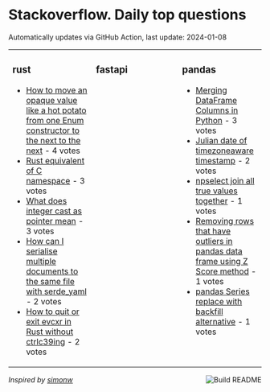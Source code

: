 # Stackoverflow. Daily top questions 

Automatically updates via GitHub Action, last update: <!-- date starts -->2024-01-08<!-- date ends -->


<table><tr><td valign="top" width="33%">

### rust
<!-- rust starts -->
* [How to move an opaque value like a hot potato from one Enum constructor to the next to the next](https://stackoverflow.com/questions/77780902/how-to-move-an-opaque-value-like-a-hot-potato-from-one-enum-constructor-to-the-n) - 4 votes
* [Rust equivalent of C namespace](https://stackoverflow.com/questions/77776060/rust-equivalent-of-c-namespace) - 3 votes
* [What does integer cast as pointer mean](https://stackoverflow.com/questions/77774197/what-does-integer-cast-as-pointer-mean) - 3 votes
* [How can I serialise multiple documents to the same file with serde_yaml](https://stackoverflow.com/questions/77780603/how-can-i-serialise-multiple-documents-to-the-same-file-with-serde-yaml) - 2 votes
* [How to quit or exit evcxr in Rust without ctrlc39ing](https://stackoverflow.com/questions/77772219/how-to-quit-or-exit-evcxr-in-rust-without-ctrl-cing) - 2 votes
<!-- rust ends -->
</td><td valign="top" width="34%">


### fastapi
<!-- fastapi starts -->

<!-- fastapi ends -->
</td><td valign="top" width="34%">


### pandas
<!-- pandas starts -->
* [Merging DataFrame Columns in Python](https://stackoverflow.com/questions/77771673/merging-dataframe-columns-in-python) - 3 votes
* [Julian date of timezoneaware timestamp](https://stackoverflow.com/questions/77772928/julian-date-of-timezone-aware-timestamp) - 2 votes
* [npselect join all true values together](https://stackoverflow.com/questions/77779721/np-select-join-all-true-values-together) - 1 votes
* [Removing rows that have outliers in pandas data frame using Z  Score method](https://stackoverflow.com/questions/77782091/removing-rows-that-have-outliers-in-pandas-data-frame-using-z-score-method) - 1 votes
* [pandas Series replace with backfill alternative](https://stackoverflow.com/questions/77780228/pandas-series-replace-with-backfill-alternative) - 1 votes
<!-- pandas ends -->
</td></tr></table>

<a href="https://github.com/hp0404/hp0404/actions"><img src="https://github.com/hp0404/hp0404/workflows/Build%20README/badge.svg" align="right" alt="Build README"></a> <p>*Inspired by  [simonw](https://github.com/simonw/simonw)*</p>
